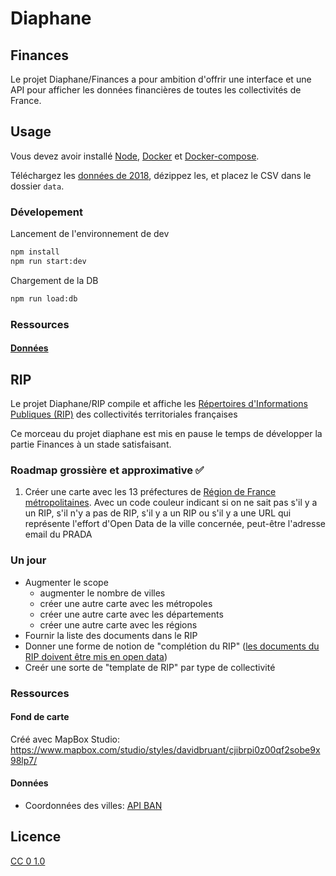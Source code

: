 # Diaphane

## Finances

Le projet Diaphane/Finances a pour ambition d'offrir une interface et une API pour afficher les données financières de toutes les collectivités de France.

## Usage

Vous devez avoir installé [Node](https://nodejs.org/en/), [Docker](https://www.docker.com/) et [Docker-compose](https://docs.docker.com/compose/install/).

Téléchargez les [données de 2018](https://www.data.gouv.fr/fr/datasets/r/442c3564-14ef-4d80-af3a-09c73afd0c06), dézippez les, et placez le CSV dans le dossier `data`.

### Dévelopement

Lancement de l'environnement de dev

```bash
npm install
npm run start:dev
```

Chargement de la DB

```bash
npm run load:db
```

### Ressources

#### [Données](https://www.data.gouv.fr/fr/datasets/balances-comptables-des-collectivites-et-des-etablissements-publics-locaux-avec-la-presentation-croisee-nature-fonction-2018/)

## RIP

Le projet Diaphane/RIP compile et affiche les [Répertoires d'Informations Publiques (RIP)](https://www.legifrance.gouv.fr/affichCodeArticle.do;jsessionid=E2A8B1570E0A1B4767E4E1093CA19FB5.tpdila10v_2?idArticle=LEGIARTI000033219056&cidTexte=LEGITEXT000031366350&dateTexte=20170208) des collectivités territoriales françaises

Ce morceau du projet diaphane est mis en pause le temps de développer la partie Finances à un stade satisfaisant.

### Roadmap grossière et approximative ✅

1. Créer une carte avec les 13 préfectures de [Région de France métropolitaines](https://fr.wikipedia.org/wiki/R%C3%A9gion_fran%C3%A7aise#Liste_et_codification_ISO_3166-2_des_r%C3%A9gions_actuelles). Avec un code couleur indicant si on ne sait pas s'il y a un RIP, s'il n'y a pas de RIP, s'il y a un RIP ou s'il y a une URL qui représente l'effort d'Open Data de la ville concernée, peut-être l'adresse email du PRADA

### Un jour

- Augmenter le scope
  - augmenter le nombre de villes
  - créer une autre carte avec les métropoles
  - créer une autre carte avec les départements
  - créer une autre carte avec les régions
- Fournir la liste des documents dans le RIP
- Donner une forme de notion de "complétion du RIP" ([les documents du RIP doivent être mis en open data](https://www.legifrance.gouv.fr/affichCodeArticle.do?idArticle=LEGIARTI000033205512&cidTexte=LEGITEXT000031366350))
- Creér une sorte de "template de RIP" par type de collectivité

### Ressources

#### Fond de carte

Créé avec MapBox Studio: https://www.mapbox.com/studio/styles/davidbruant/cjibrpi0z00qf2sobe9x98lp7/

#### Données

- Coordonnées des villes: [API BAN](https://adresse.data.gouv.fr/api)

## Licence

[CC 0 1.0](LICENSE)
